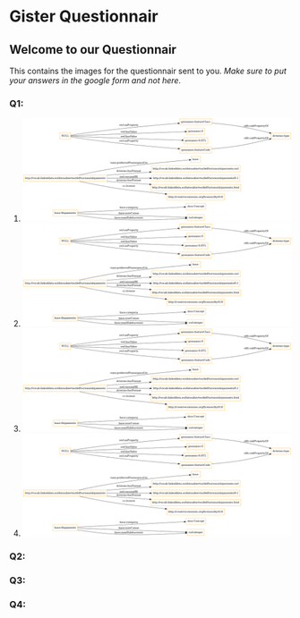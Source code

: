 # Gister Questionnair

## Welcome to our Questionnair

This contains the images for the questionnair sent to you. *Make sure to put your answers in the google form and not here.*


### Q1:

1. ![image](/images/class-alo.owl.png)
2. ![image](/images/class-alo.owl.png)
3. ![image](/images/class-alo.owl.png)
4. ![image](/images/class-alo.owl.png)

### Q2:

### Q3:

### Q4:


